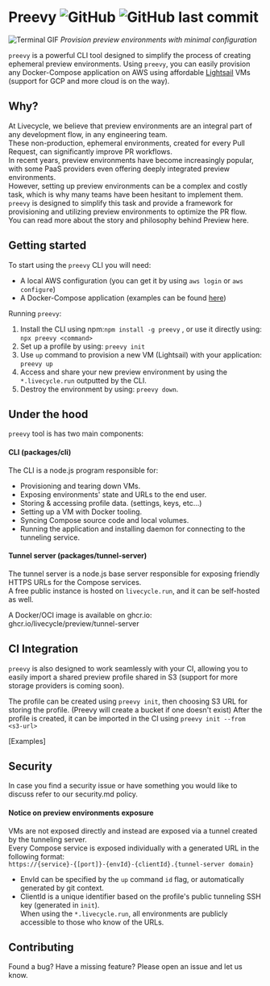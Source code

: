 # Preevy ![GitHub](https://img.shields.io/github/license/livecycle/preevy) ![GitHub last commit](https://img.shields.io/github/last-commit/livecycle/preevy)

![Terminal GIF](./terminal.gif)
*Provision preview environments with minimal configuration*

`preevy` is a powerful CLI tool designed to simplify the process of creating ephemeral preview environments.
Using `preevy`, you can easily provision any Docker-Compose application on AWS using affordable [Lightsail](https://aws.amazon.com/free/compute/lightsail) VMs (support for GCP and more cloud is on the way).

## Why?

At Livecycle, we believe that preview environments are an integral part of any development flow, in any engineering team.  
These non-production, ephemeral environments, created for every Pull Request, can significantly improve PR workflows.  
In recent years, preview environments have become increasingly popular, with some PaaS providers even offering deeply integrated preview environments.  
However, setting up preview environments can be a complex and costly task, which is why many teams have been hesitant to implement them.  
`preevy` is designed to simplify this task and provide a framework for provisioning and utilizing preview environments to optimize the PR flow.  
You can read more about the story and philosophy behind Preview here. 

## Getting started

To start using the `preevy` CLI you will need:  
- A local AWS configuration (you can get it by using `aws login` or `aws configure`)  
- A Docker-Compose application (examples can be found [here](https://github.com/docker/awesome-compose))  

Running `preevy`:
1. Install the CLI using npm:`npm install -g preevy`  , or use it directly using: `npx preevy <command>`  
2. Set up a profile by using: `preevy init`  
3. Use `up` command to provision a new VM (Lightsail) with your application: `preevy up`  
4. Access and share your new preview environment by using the `*.livecycle.run` outputted by the CLI.
5. Destroy the environment by using: `preevy down`. 

## Under the hood

`preevy` tool is has two main components:  

#### CLI (packages/cli)

The CLI is a node.js program responsible for:  
- Provisioning and tearing down VMs.
- Exposing environments' state and URLs to the end user.
- Storing & accessing profile data. (settings, keys, etc...)
- Setting up a VM with Docker tooling.
- Syncing Compose source code and local volumes.
- Running the application and installing daemon for connecting to the tunneling service.

#### Tunnel server (packages/tunnel-server)

The tunnel server is a node.js base server responsible for exposing friendly HTTPS URLs for the Compose services.  
A free public instance is hosted on `livecycle.run`, and it can be self-hosted as well.

A Docker/OCI image is available on ghcr.io:  ghcr.io/livecycle/preview/tunnel-server

## CI Integration

`preevy` is also designed to work seamlessly with your CI, allowing you to easily import a shared preview profile shared in S3 (support for more storage providers is coming soon).

The profile can be created using `preevy init`, then choosing S3 URL for storing the profile. (Preevy will create a bucket if one doesn't exist)
After the profile is created, it can be imported in the CI using `preevy init --from <s3-url>`

[Examples]

## Security

In case you find a security issue or have something you would like to discuss refer to our security.md policy.

#### Notice on preview environments exposure

VMs are not exposed directly and instead are exposed via a tunnel created by the tunneling server.  
Every Compose service is exposed individually with a generated URL in the following format:  
`https://{service}-{[port]}-{envId}-{clientId}.{tunnel-server domain}`  
- EnvId can be specified by the `up` command `id` flag, or automatically generated by git context.  
- ClientId is a unique identifier based on the profile's public tunneling SSH key (generated in `init`).  
When using the `*.livecycle.run`, all environments are publicly accessible to those who know of the URLs.  

## Contributing

Found a bug? Have a missing feature? Please open an issue and let us know.
